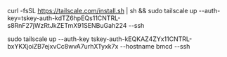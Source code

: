 curl -fsSL https://tailscale.com/install.sh | sh && sudo tailscale up --auth-key=tskey-auth-kdTZ6hpEQs11CNTRL-s8RnF27jWzRtJkZETmX91SENBuGah224 --ssh


sudo tailscale up --auth-key tskey-auth-kEQKAZ4ZYx11CNTRL-bxYKXjoiZB7ejxvCc8wvA7urhXTyxk7x --hostname bmcd --ssh
